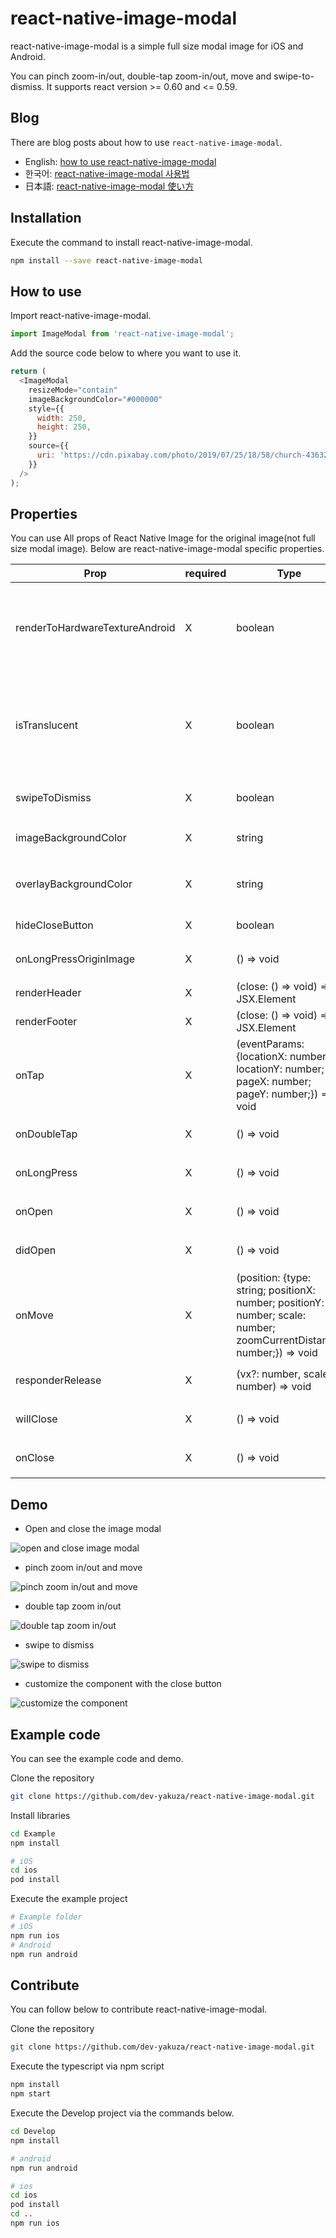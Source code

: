 # react-native-image-modal

react-native-image-modal is a simple full size modal image for iOS and Android.

You can pinch zoom-in/out, double-tap zoom-in/out, move and swipe-to-dismiss.
It supports react version >= 0.60 and <= 0.59.

## Blog

There are blog posts about how to use `react-native-image-modal`.

- English: [how to use react-native-image-modal](https://dev-yakuza.github.io/en/react-native/react-native-image-modal/)
- 한국어: [react-native-image-modal 사용법](https://dev-yakuza.github.io/ko/react-native/react-native-image-modal/)
- 日本語: [react-native-image-modal 使い方](https://dev-yakuza.github.io/react-native/react-native-image-modal/)

## Installation

Execute the command to install react-native-image-modal.

```bash
npm install --save react-native-image-modal
```

## How to use

Import react-native-image-modal.

```js
import ImageModal from 'react-native-image-modal';
```

Add the source code below to where you want to use it.

```js
return (
  <ImageModal
    resizeMode="contain"
    imageBackgroundColor="#000000"
    style={{
      width: 250,
      height: 250,
    }}
    source={{
      uri: 'https://cdn.pixabay.com/photo/2019/07/25/18/58/church-4363258_960_720.jpg',
    }}
  />
);
```

## Properties

You can use All props of React Native Image for the original image(not full size modal image).
Below are react-native-image-modal specific properties.

| Prop                           | required | Type                                                                                                                  | Description                                                                                                                                |
| ------------------------------ | -------- | --------------------------------------------------------------------------------------------------------------------- | ------------------------------------------------------------------------------------------------------------------------------------------ |
| renderToHardwareTextureAndroid | X        | boolean                                                                                                               | It is for Android animation. Default is `true`. If you don't want to use Hardware Texture on Android, set `false`.                         |
| isTranslucent                  | X        | boolean                                                                                                               | if you use `translucent` status bar in android, set `true` to prevent wrong position animation. (In Expo, `translucent` default is `true`) |
| swipeToDismiss                 | X        | boolean                                                                                                               | set `true` to swipe to dismiss (`default: true`)                                                                                           |
| imageBackgroundColor           | X        | string                                                                                                                | background color for `the original image`                                                                                                  |
| overlayBackgroundColor         | X        | string                                                                                                                | background color for `the full size modal`(`default: #000000`)                                                                             |
| hideCloseButton                | X        | boolean                                                                                                               | hide hide the default close button                                                                                                         |
| onLongPressOriginImage         | X        | () => void                                                                                                            | long press event callback for `the original image`                                                                                         |
| renderHeader                   | X        | (close: () => void) => JSX.Element                                                                                    | Array<JSX.Element>                                                                                                                         | You can customize the header of `the full size modal` with react native components |
| renderFooter                   | X        | (close: () => void) => JSX.Element                                                                                    | Array<JSX.Element>                                                                                                                         | You can customize the footer of `the full size modal` with react native components |
| onTap                          | X        | (eventParams: {locationX: number; locationY: number; pageX: number; pageY: number;}) => void                          | one tap event callback for `the full size modal`                                                                                           |
| onDoubleTap                    | X        | () => void                                                                                                            | double tap event callback for `the full size modal`                                                                                        |
| onLongPress                    | X        | () => void                                                                                                            | long press event callback for `the full size modal`                                                                                        |
| onOpen                         | X        | () => void                                                                                                            | open event callback for `the full size modal`                                                                                              |
| didOpen                        | X        | () => void                                                                                                            | event callback after open for `the full size modal`                                                                                        |
| onMove                         | X        | (position: {type: string; positionX: number; positionY: number; scale: number; zoomCurrentDistance: number;}) => void | move event callback for `the full size modal`                                                                                              |
| responderRelease               | X        | (vx?: number, scale?: number) => void                                                                                 | responder release event callback for `the full size modal`                                                                                 |
| willClose                      | X        | () => void                                                                                                            | event callback before close for `the full size modal`                                                                                      |
| onClose                        | X        | () => void                                                                                                            | close event callback for `the full size modal`                                                                                             |

## Demo

- Open and close the image modal

![open and close image modal](demo/open-and-close-image-modal.gif)

- pinch zoom in/out and move

![pinch zoom in/out and move](demo/pinch-zoom-and-move.gif)

- double tap zoom in/out

![double tap zoom in/out](demo/double-tap-zoom.gif)

- swipe to dismiss

![swipe to dismiss](demo/swipe-to-dismiss.gif)

- customize the component with the close button

![customize the component](demo/custom-button.png)

## Example code

You can see the example code and demo.

Clone the repository

```bash
git clone https://github.com/dev-yakuza/react-native-image-modal.git
```

Install libraries

```bash
cd Example
npm install

# iOS
cd ios
pod install
```

Execute the example project

```bash
# Example folder
# iOS
npm run ios
# Android
npm run android
```

## Contribute

You can follow below to contribute react-native-image-modal.

Clone the repository

```bash
git clone https://github.com/dev-yakuza/react-native-image-modal.git
```

Execute the typescript via npm script

```bash
npm install
npm start
```

Execute the Develop project via the commands below.

```bash
cd Develop
npm install

# android
npm run android

# ios
cd ios
pod install
cd ..
npm run ios
```
